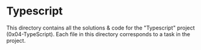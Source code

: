 # Typescript

This directory contains all the solutions & code for the "Typescript" project (0x04-TypeScript). Each file in this directory corresponds to a task in the project.